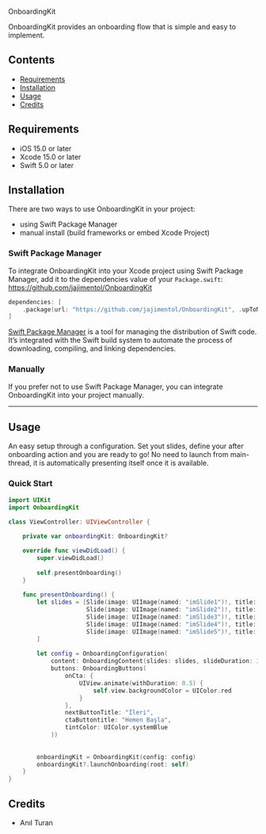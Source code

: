 OnboardingKit

OnboardingKit provides an onboarding flow that is simple and easy to implement.

## Contents

- [Requirements](#requirements)
- [Installation](#installation)
- [Usage](#usage)
- [Credits](#credits)

## Requirements

- iOS 15.0 or later
- Xcode 15.0 or later
- Swift 5.0 or later


## Installation
There are two ways to use OnboardingKit in your project:
- using Swift Package Manager
- manual install (build frameworks or embed Xcode Project)

### Swift Package Manager

To integrate OnboardingKit into your Xcode project using Swift Package Manager, add it to the dependencies value of your `Package.swift`:
https://github.com/jajimentol/OnboardingKit
```swift
dependencies: [
    .package(url: "https://github.com/jajimentol/OnboardingKit", .upToNextMajor(from: "1.0.0"))
]
```

[Swift Package Manager](https://swift.org/package-manager/) is a tool for managing the distribution of Swift code. It’s integrated with the Swift build system to automate the process of downloading, compiling, and linking dependencies.

### Manually

If you prefer not to use Swift Package Manager, you can integrate OnboardingKit into your project manually.

---

## Usage

An easy setup through a configuration. Set yout slides, define your after onboarding action and you are ready to go!
No need to launch from main-thread, it is automatically presenting itself once it is available.

### Quick Start

```swift
import UIKit
import OnboardingKit

class ViewController: UIViewController {
    
    private var onboardingKit: OnboardingKit?

    override func viewDidLoad() {
        super.viewDidLoad()
        
        self.presentOnboarding()
    }
    
    func presentOnboarding() {
        let slides = [Slide(image: UIImage(named: "imSlide1")!, title: "Personalized Offers at 40,000+ places"),
                      Slide(image: UIImage(named: "imSlide2")!, title: "Stack your rewards every time you pay"),
                      Slide(image: UIImage(named: "imSlide3")!, title: "Enjoy exclusive deals and discounts"),
                      Slide(image: UIImage(named: "imSlide4")!, title: "Earn cashback on every purchase"),
                      Slide(image: UIImage(named: "imSlide5")!, title: "Save and earn with every transaction")
        ]
        
        let config = OnboardingConfiguration(
            content: OnboardingContent(slides: slides, slideDuration: 3, shouldLoop: false),
            buttons: OnboardingButtons(
                onCta: {
                    UIView.animate(withDuration: 0.5) {
                        self.view.backgroundColor = UIColor.red
                    }
                },
                nextButtonTitle: "İleri",
                ctaButtontitle: "Hemen Başla",
                tintColor: UIColor.systemBlue
            ))
        
        
        onboardingKit = OnboardingKit(config: config)
        onboardingKit?.launchOnboarding(root: self)
    }
}


```

## Credits

- Anıl Turan
